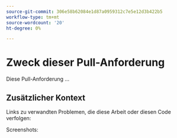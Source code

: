 ```yaml
---
source-git-commit: 306e58b62084e1d87a0959312c7e5e12d3b422b5
workflow-type: tm+mt
source-wordcount: '20'
ht-degree: 0%

---
```

# Zweck dieser Pull-Anforderung

Diese Pull-Anforderung ...

## Zusätzlicher Kontext

Links zu verwandten Problemen, die diese Arbeit oder diesen Code verfolgen:


Screenshots:

<!-- Add any other context, such as screenshots or test results that demonstrate a fix.

Thank you for taking the time to contribute to our documentation.
-->
